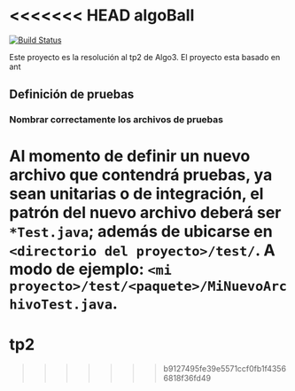 <<<<<<< HEAD
algoBall                                                                                                                                                                 
==========

[![Build Status](https://travis-ci.org/matiaseiglesias/tp2.svg?branch=master)](https://travis-ci.org/matiaseiglesias/tp2)

Este proyecto es la resolución al tp2 de Algo3. El proyecto esta basado en ant

## Definición de pruebas
### Nombrar correctamente los archivos de pruebas

Al momento de definir un nuevo archivo que contendrá pruebas, ya sean unitarias o de integración, el patrón del nuevo archivo **deberá** ser `*Test.java`; además de ubicarse en `<directorio del proyecto>/test/`. A modo de ejemplo: `<mi proyecto>/test/<paquete>/MiNuevoArchivoTest.java`.
=======
# tp2
>>>>>>> b9127495fe39e5571ccf0fb1f43566818f36fd49
